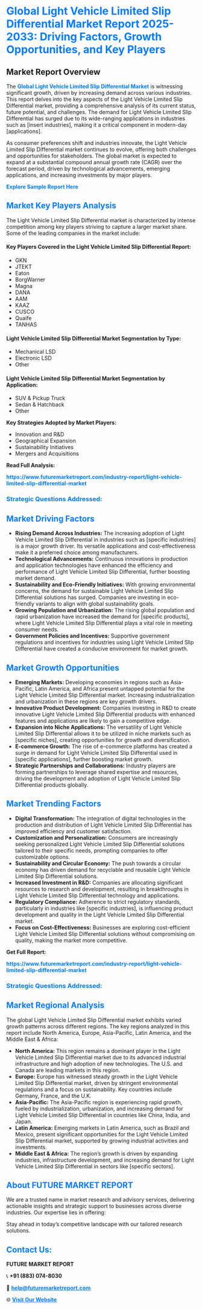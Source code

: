 <h1 style="color: #007BFF;">Global Light Vehicle Limited Slip Differential Market Report 2025-2033: Driving Factors, Growth Opportunities, and Key Players</h1>

<section id="overview">
<h2>Market Report Overview</h2>
<p>The <a href="https://www.futuremarketreport.com/industry-report/light-vehicle-limited-slip-differential-market" style="color: #007BFF; text-decoration: none;"><strong>Global Light Vehicle Limited Slip Differential Market</strong></a> is witnessing significant growth, driven by increasing demand across various industries. This report delves into the key aspects of the Light Vehicle Limited Slip Differential market, providing a comprehensive analysis of its current status, future potential, and challenges. The demand for Light Vehicle Limited Slip Differential has surged due to its wide-ranging applications in industries such as [insert industries], making it a critical component in modern-day [applications].</p>
<p>As consumer preferences shift and industries innovate, the Light Vehicle Limited Slip Differential market continues to evolve, offering both challenges and opportunities for stakeholders. The global market is expected to expand at a substantial compound annual growth rate (CAGR) over the forecast period, driven by technological advancements, emerging applications, and increasing investments by major players.</p>
</section>

<section id="overview">
<p><a href="https://www.futuremarketreport.com/request-sample/reportId=36569" style="color: #007BFF; text-decoration: none;"><strong>Explore Sample Report Here</strong></a></p>
</section>

<section id="key-players">
<h2 style="color: #007BFF;">Market Key Players Analysis</h2>
<p>The Light Vehicle Limited Slip Differential market is characterized by intense competition among key players striving to capture a larger market share. Some of the leading companies in the market include:</p>
<h4>Key Players Covered in the Light Vehicle Limited Slip Differential Report:</h4>
<ul><li>GKN</li><li>JTEKT</li><li>Eaton</li><li>BorgWarner</li><li>Magna</li><li>DANA</li><li>AAM</li><li>KAAZ</li><li>CUSCO</li><li>Quaife</li><li>TANHAS</li></ul>
<h4>Light Vehicle Limited Slip Differential Market Segmentation by Type:</h4>
<ul><li>Mechanical LSD</li><li>Electronic LSD</li><li>Other</li></ul>

<h4>Light Vehicle Limited Slip Differential Market Segmentation by Application:</h4>
<ul><li>SUV &amp; Pickup Truck</li><li>Sedan &amp; Hatchback</li><li>Other</li></ul>
<p><strong>Key Strategies Adopted by Market Players:</strong></p>
<ul>
<li>Innovation and R&D</li>
<li>Geographical Expansion</li>
<li>Sustainability Initiatives</li>
<li>Mergers and Acquisitions</li>
</ul>
</section>

<section>
<p><strong>Read Full Analysis: </strong></p><a href="https://www.futuremarketreport.com/industry-report/light-vehicle-limited-slip-differential-market" style="color: #007BFF; text-decoration: none;"><strong>https://www.futuremarketreport.com/industry-report/light-vehicle-limited-slip-differential-market</strong></a>
<h3 style="color: #007BFF;">Strategic Questions Addressed:</h3>
</section>

<section id="driving-factors">
<h2 style="color: #007BFF;">Market Driving Factors</h2>
<ul>
<li><strong>Rising Demand Across Industries:</strong> The increasing adoption of Light Vehicle Limited Slip Differential in industries such as [specific industries] is a major growth driver. Its versatile applications and cost-effectiveness make it a preferred choice among manufacturers.</li>
<li><strong>Technological Advancements:</strong> Continuous innovations in production and application technologies have enhanced the efficiency and performance of Light Vehicle Limited Slip Differential, further boosting market demand.</li>
<li><strong>Sustainability and Eco-Friendly Initiatives:</strong> With growing environmental concerns, the demand for sustainable Light Vehicle Limited Slip Differential solutions has surged. Companies are investing in eco-friendly variants to align with global sustainability goals.</li>
<li><strong>Growing Population and Urbanization:</strong> The rising global population and rapid urbanization have increased the demand for [specific products], where Light Vehicle Limited Slip Differential plays a vital role in meeting consumer needs.</li>
<li><strong>Government Policies and Incentives:</strong> Supportive government regulations and incentives for industries using Light Vehicle Limited Slip Differential have created a conducive environment for market growth.</li>
</ul>
</section>

<section id="growth-opportunities">
<h2 style="color: #007BFF;">Market Growth Opportunities</h2>
<ul>
<li><strong>Emerging Markets:</strong> Developing economies in regions such as Asia-Pacific, Latin America, and Africa present untapped potential for the Light Vehicle Limited Slip Differential market. Increasing industrialization and urbanization in these regions are key growth drivers.</li>
<li><strong>Innovative Product Development:</strong> Companies investing in R&D to create innovative Light Vehicle Limited Slip Differential products with enhanced features and applications are likely to gain a competitive edge.</li>
<li><strong>Expansion into Niche Applications:</strong> The versatility of Light Vehicle Limited Slip Differential allows it to be utilized in niche markets such as [specific niches], creating opportunities for growth and diversification.</li>
<li><strong>E-commerce Growth:</strong> The rise of e-commerce platforms has created a surge in demand for Light Vehicle Limited Slip Differential used in [specific applications], further boosting market growth.</li>
<li><strong>Strategic Partnerships and Collaborations:</strong> Industry players are forming partnerships to leverage shared expertise and resources, driving the development and adoption of Light Vehicle Limited Slip Differential products globally.</li>
</ul>
</section>

<section id="trending-factors">
<h2 style="color: #007BFF;">Market Trending Factors</h2>
<ul>
<li><strong>Digital Transformation:</strong> The integration of digital technologies in the production and distribution of Light Vehicle Limited Slip Differential has improved efficiency and customer satisfaction.</li>
<li><strong>Customization and Personalization:</strong> Consumers are increasingly seeking personalized Light Vehicle Limited Slip Differential solutions tailored to their specific needs, prompting companies to offer customizable options.</li>
<li><strong>Sustainability and Circular Economy:</strong> The push towards a circular economy has driven demand for recyclable and reusable Light Vehicle Limited Slip Differential solutions.</li>
<li><strong>Increased Investment in R&D:</strong> Companies are allocating significant resources to research and development, resulting in breakthroughs in Light Vehicle Limited Slip Differential technology and applications.</li>
<li><strong>Regulatory Compliance:</strong> Adherence to strict regulatory standards, particularly in industries like [specific industries], is influencing product development and quality in the Light Vehicle Limited Slip Differential market.</li>
<li><strong>Focus on Cost-Effectiveness:</strong> Businesses are exploring cost-efficient Light Vehicle Limited Slip Differential solutions without compromising on quality, making the market more competitive.</li>
</ul>
</section>

<section>
<p><strong>Get Full Report: </strong></p><a href="https://www.futuremarketreport.com/industry-report/light-vehicle-limited-slip-differential-market" style="color: #007BFF; text-decoration: none;"><strong>https://www.futuremarketreport.com/industry-report/light-vehicle-limited-slip-differential-market</strong></a>
<h3 style="color: #007BFF;">Strategic Questions Addressed:</h3>
</section>


<section id="regional-analysis">
<h2 style="color: #007BFF;">Market Regional Analysis</h2>
<p>The global Light Vehicle Limited Slip Differential market exhibits varied growth patterns across different regions. The key regions analyzed in this report include North America, Europe, Asia-Pacific, Latin America, and the Middle East & Africa:</p>
<ul>
<li><strong>North America:</strong> This region remains a dominant player in the Light Vehicle Limited Slip Differential market due to its advanced industrial infrastructure and high adoption of new technologies. The U.S. and Canada are leading markets in this region.</li>
<li><strong>Europe:</strong> Europe has witnessed steady growth in the Light Vehicle Limited Slip Differential market, driven by stringent environmental regulations and a focus on sustainability. Key countries include Germany, France, and the U.K.</li>
<li><strong>Asia-Pacific:</strong> The Asia-Pacific region is experiencing rapid growth, fueled by industrialization, urbanization, and increasing demand for Light Vehicle Limited Slip Differential in countries like China, India, and Japan.</li>
<li><strong>Latin America:</strong> Emerging markets in Latin America, such as Brazil and Mexico, present significant opportunities for the Light Vehicle Limited Slip Differential market, supported by growing industrial activities and investments.</li>
<li><strong>Middle East & Africa:</strong> The region’s growth is driven by expanding industries, infrastructure development, and increasing demand for Light Vehicle Limited Slip Differential in sectors like [specific sectors].</li>
</ul>
</section>

<footer>
<h2 style="color: #007BFF;">About FUTURE MARKET REPORT</h2>
<p>We are a trusted name in market research and advisory services, delivering actionable insights and strategic support to businesses across diverse industries. Our expertise lies in offering:</p>

<p>Stay ahead in today’s competitive landscape with our tailored research solutions.</p>

<h2 style="color: #007BFF;">Contact Us:</h2>
<p><strong>FUTURE MARKET REPORT</strong></p>
<p>📞 <strong>+91 (883) 074-8030</strong></p>
<p>📧 <strong><a href="mailto:help@futuremarketreport.com" style="color: #007BFF;">help@futuremarketreport.com</a></strong></p>
<p>🌐 <strong><a href="https://www.futuremarketreport.com/" style="color: #007BFF;">Visit Our Website</a></strong></p>
</footer>